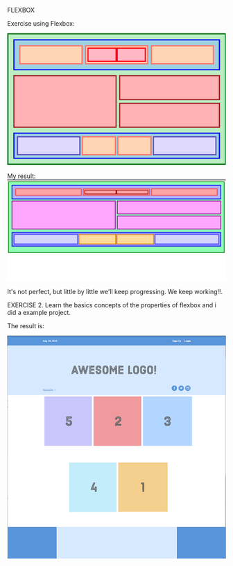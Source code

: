 FLEXBOX

Exercise using Flexbox:

![exercise](Exercise-1/image/05.png)

My result: 
![result](Exercise-1/image/Result.png)

It's not perfect, but little by little we'll keep progressing. We keep working!!.


EXERCISE 2.
Learn the basics concepts of the properties of flexbox and i did a example project.

The result is:

![result](Exercise-2/Image/result.png)

